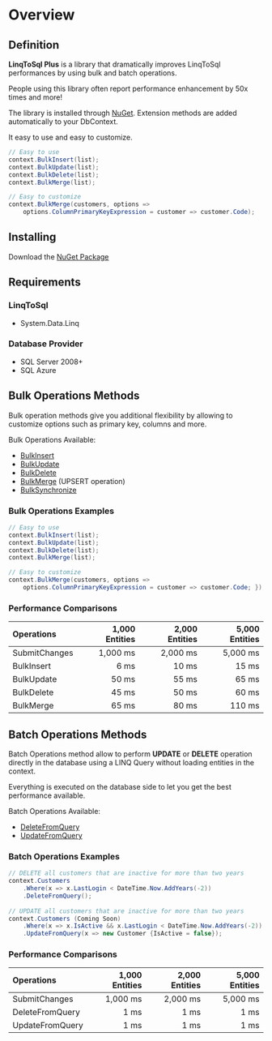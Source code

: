 # Overview

## Definition

**LinqToSql Plus** is a library that dramatically improves LinqToSql performances by using bulk and batch operations.

People using this library often report performance enhancement by 50x times and more!

The library is installed through <a href="/installing">NuGet</a>. Extension methods are added automatically to your DbContext.

It easy to use and easy to customize.



```csharp
// Easy to use
context.BulkInsert(list);
context.BulkUpdate(list);
context.BulkDelete(list);
context.BulkMerge(list);

// Easy to customize
context.BulkMerge(customers, options => 
	options.ColumnPrimaryKeyExpression = customer => customer.Code);
```

## Installing
Download the <a href="/download">NuGet Package</a>

## Requirements

### LinqToSql
- System.Data.Linq

### Database Provider

- SQL Server 2008+
- SQL Azure

## Bulk Operations Methods

Bulk operation methods give you additional flexibility by allowing to customize options such as primary key, columns and more.

Bulk Operations Available:

- [BulkInsert](/bulk-insert)
- [BulkUpdate](/bulk-update)
- [BulkDelete](/bulk-delete)
- [BulkMerge](/bulk-merge) (UPSERT operation)
- [BulkSynchronize](/bulk-synchronize)

### Bulk Operations Examples
```csharp
// Easy to use
context.BulkInsert(list);
context.BulkUpdate(list);
context.BulkDelete(list);
context.BulkMerge(list);

// Easy to customize
context.BulkMerge(customers, options => 
	options.ColumnPrimaryKeyExpression = customer => customer.Code; });
```

### Performance Comparisons

| Operations      | 1,000 Entities | 2,000 Entities | 5,000 Entities |
| :-------------- | -------------: | -------------: | -------------: |
| SubmitChanges   | 1,000 ms       | 2,000 ms       | 5,000 ms       |
| BulkInsert      | 6 ms           | 10 ms          | 15 ms          |
| BulkUpdate      | 50 ms          | 55 ms          | 65 ms          |
| BulkDelete      | 45 ms          | 50 ms          | 60 ms          |
| BulkMerge       | 65 ms          | 80 ms          | 110 ms         |

## Batch Operations Methods

Batch Operations method allow to perform **UPDATE** or **DELETE** operation directly in the database using a LINQ Query without loading entities in the context.

Everything is executed on the database side to let you get the best performance available.

Batch Operations Available:
- [DeleteFromQuery](delete-from-query)
- [UpdateFromQuery](update-from-query)

### Batch Operations Examples
```csharp
// DELETE all customers that are inactive for more than two years
context.Customers
    .Where(x => x.LastLogin < DateTime.Now.AddYears(-2))
    .DeleteFromQuery();
 
// UPDATE all customers that are inactive for more than two years
context.Customers (Coming Soon)
    .Where(x => x.IsActive && x.LastLogin < DateTime.Now.AddYears(-2))
    .UpdateFromQuery(x => new Customer {IsActive = false});
```

### Performance Comparisons

| Operations      | 1,000 Entities | 2,000 Entities | 5,000 Entities |
| :-------------- | -------------: | -------------: | -------------: |
| SubmitChanges   | 1,000 ms       | 2,000 ms       | 5,000 ms       |
| DeleteFromQuery | 1 ms           | 1 ms           | 1 ms           |
| UpdateFromQuery | 1 ms           | 1 ms           | 1 ms           |
